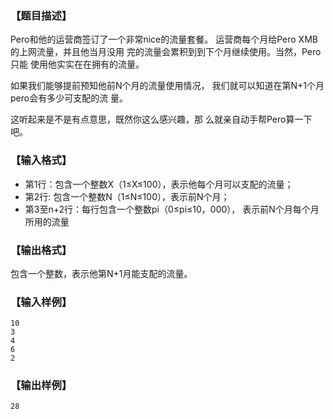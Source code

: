 ### 【题目描述】

 Pero和他的运营商签订了一个非常nice的流量套餐。
运营商每个月给Pero XMB的上网流量，并且他当月没用
完的流量会累积到到下个月继续使用。当然，Pero只能
使用他实实在在拥有的流量。

 如果我们能够提前预知他前N个月的流量使用情况，
我们就可以知道在第N+1个月pero会有多少可支配的流
量。

 这听起来是不是有点意思，既然你这么感兴趣，那
么就亲自动手帮Pero算一下吧。

### 【输入格式】

- 第1行：包含一个整数X（1≤X≤100），表示他每个月可以支配的流量；
- 第2行: 包含一个整数N（1≤N≤100），表示前N个月；
- 第3至n+2行：每行包含一个整数pi（0≤pi≤10，000）， 表示前N个月每个月所用的流量

### 【输出格式】

包含一个整数，表示他第N+1月能支配的流量。

### 【输入样例】 
```plaintext
10
3
4
6
2
```

### 【输出样例】 
```plaintext
28
```

